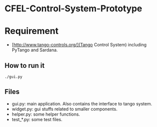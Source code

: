 # CFEL-Control-System-Prototype# Requirement- [http://www.tango-controls.org/](Tango Control System) including PyTango and Sardana.## How to run it```./gui.py```## Files- gui.py: main application. Also contains the interface to tango system.- widget.py: gui stuffs related to smaller components.- helper.py: some helper functions.- test_*.py: some test files.